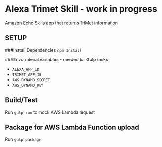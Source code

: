 # Alexa Trimet Skill - work in progress
Amazon Echo Skills app that returns TriMet information

## SETUP

###Install Dependencies
```npm Install```

###Envormienal Variables - needed for Gulp tasks
* ```ALEXA_APP_ID```
* ```TRIMET_APP_ID```
* ```AWS_DYNAMO_SECRET```
* ```AWS_DYNAMO_KEY```

## Build/Test
Run ```gulp run``` to mock AWS Lambda request

## Package for AWS Lambda Function upload
Run ```gulp package```
